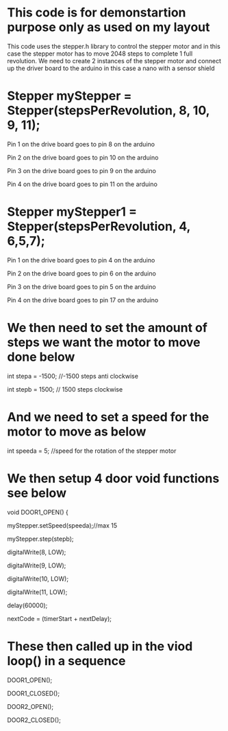 # This code is for demonstartion purpose only as used on my layout
This code uses the stepper.h library to control the stepper motor and in this case the stepper motor has to move 2048 steps to complete 1 full revolution. We need to create 2 instances of the stepper motor and connect up the driver board to the arduino in this case a nano with a sensor shield

# Stepper myStepper = Stepper(stepsPerRevolution, 8, 10, 9, 11);

Pin 1 on the drive board goes to pin 8 on the arduino 

Pin 2 on the drive board goes to pin 10 on the arduino 

Pin 3 on the drive board goes to pin 9 on the arduino 

Pin 4 on the drive board goes to pin 11 on the arduino 

# Stepper myStepper1 = Stepper(stepsPerRevolution, 4, 6,5,7);

Pin 1 on the drive board goes to pin 4 on the arduino 

Pin 2 on the drive board goes to pin 6 on the arduino 

Pin 3 on the drive board goes to pin 5 on the arduino 

Pin 4 on the drive board goes to pin 17 on the arduino 

# We then need to set the amount of steps we want the motor to move done below

int stepa = -1500;  //-1500 steps anti clockwise

int stepb = 1500;   // 1500 steps clockwise

# And we need to set a speed for the motor to move as below

int speeda = 5;    //speed for the rotation of the stepper motor

# We then setup 4 door void functions see below

void DOOR1_OPEN() {
 
 myStepper.setSpeed(speeda);//max 15 
  
 myStepper.step(stepb);
 
 digitalWrite(8, LOW);
  
 digitalWrite(9, LOW);
  
 digitalWrite(10, LOW);
  
 digitalWrite(11, LOW);
  
 delay(60000); 
  
 nextCode = (timerStart + nextDelay);

# These then called up in the viod loop() in a sequence 

   DOOR1_OPEN();

   DOOR1_CLOSED();

   DOOR2_OPEN();
   
   DOOR2_CLOSED();






